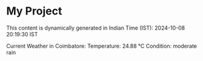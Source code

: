 # My Project

This content is dynamically generated in Indian Time (IST): 2024-10-08 20:19:30 IST


Current Weather in Coimbatore:
Temperature: 24.88 °C
Condition: moderate rain
